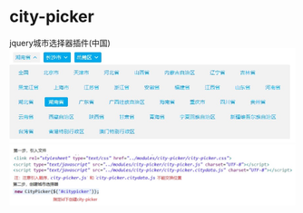 # city-picker
jquery城市选择器插件(中国)
![Aaron Swartz](https://github.com/deep5leep/city-picker/blob/master/demo.jpg)
![Aaron Swartz](https://github.com/deep5leep/city-picker/blob/master/使用说明.jpg)
